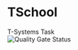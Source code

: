 # TSchool
T-Systems Task  
![Quality Gate Status](http://localhost:9000/api/project_badges/measure?project=org.tsystems%3Atschool&metric=alert_status)
